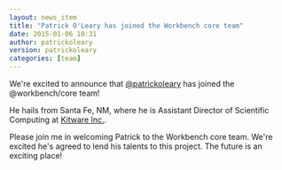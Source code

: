 ```yaml
---
layout: news_item
title: "Patrick O'Leary has joined the Workbench core team"
date: 2015-01-06 10:31
author: patrickoleary
version: patrickoleary
categories: [team]
---
```


We're excited to announce that [@patrickoleary][] has joined the @workbench/core team!

He hails from Santa Fe, NM, where he is Assistant Director of Scientific Computing
at [Kitware Inc.][].

Please join me in welcoming Patrick to the Workbench core team. We're excited he's
agreed to lend his talents to this project. The future is an exciting place!

[@patrickoleary]: https://github.com/patrickoleary
[Kitware Inc.]: http://www.kitware.com
